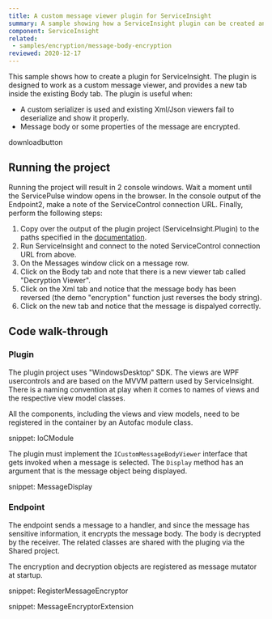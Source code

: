 ```yaml
---
title: A custom message viewer plugin for ServiceInsight
summary: A sample showing how a ServiceInsight plugin can be created and used to custom format the displayed messages.
component: ServiceInsight
related:
 - samples/encryption/message-body-encryption
reviewed: 2020-12-17
---
```


This sample shows how to create a plugin for ServiceInsight. The plugin is designed to work as a custom message viewer, and provides a new tab inside the existing Body tab. The plugin is useful when:

- A custom serializer is used and existing Xml/Json viewers fail to deserialize and show it properly.
- Message body or some properties of the message are encrypted.

downloadbutton

## Running the project

Running the project will result in 2 console windows. Wait a moment until the ServicePulse window opens in the browser. In the console output of the Endpoint2, make a note of the ServiceControl connection URL. Finally, perform the following steps:

1. Copy over the output of the plugin project (ServiceInsight.Plugin) to the paths specified in the [documentation](/serviceinsight/custom-message-viewers.md#plugin-installation).
2. Run ServiceInsight and connect to the noted ServiceControl connection URL from above.
3. On the Messages window click on a message row.
4. Click on the Body tab and note that there is a new viewer tab called "Decryption Viewer".
5. Click on the Xml tab and notice that the message body has been reversed (the demo "encryption" function just reverses the body string).
6. Click on the new tab and notice that the message is dispalyed correctly.

## Code walk-through 


### Plugin

The plugin project uses "WindowsDesktop" SDK. The views are WPF usercontrols and are based on the MVVM pattern used by ServiceInsight. There is a naming convention at play when it comes to names of views and the respective view model classes.

All the components, including the views and view models, need to be registered in the container by an Autofac module class.
	
snippet: IoCModule

The plugin must implement the `ICustomMessageBodyViewer` interface that gets invoked when a message is selected. The `Display` method has an argument that is the message object being displayed.

snippet: MessageDisplay

### Endpoint

The endpoint sends a message to a handler, and since the message has sensitive information, it encrypts the message body. The body is decrypted by the receiver. The related classes are shared with the pluging via the Shared project.

The encryption and decryption objects are registered as message mutator at startup.
 
snippet: RegisterMessageEncryptor

snippet: MessageEncryptorExtension

